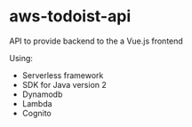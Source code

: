 # aws-todoist-api
API to provide backend to the a Vue.js frontend

Using:
- Serverless framework
- SDK for Java version 2
- Dynamodb
- Lambda
- Cognito
